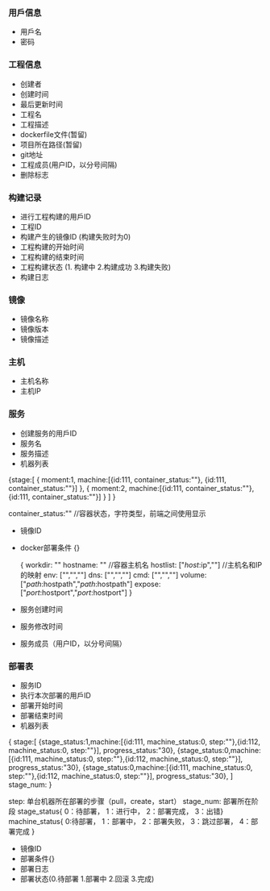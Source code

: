 ### 用戶信息
* 用戶名
* 密码

### 工程信息
* 创建者
* 创建时间
* 最后更新时间
* 工程名
* 工程描述
* dockerfile文件(暂留)
* 项目所在路径(暂留)
* git地址
* 工程成员(用户ID，以分号间隔)
* 删除标志

### 构建记录
* 进行工程构建的用戶ID
* 工程ID
* 构建产生的镜像ID (构建失败时为0)
* 工程构建的开始时间
* 工程构建的结束时间
* 工程构建状态	(1.	构建中	2.构建成功	3.构建失败)
* 构建日志

### 镜像
* 镜像名称
* 镜像版本
* 镜像描述

### 主机
* 主机名称
* 主机IP

### 服务
* 创建服务的用戶ID
* 服务名
* 服务描述
* 机器列表


{stage:[
    {
        moment:1,
        machine:[{id:111, container_status:""}, {id:111, container_status:""}]
    },
    {
        moment:2,
        machine:[{id:111, container_status:""}, {id:111, container_status:""}]
    }
  ]
}

container_status:"" //容器状态，字符类型，前端之间使用显示


* 镜像ID
* docker部署条件	{}


    {
        workdir: ""
        hostname: ""        //容器主机名
        hostlist: ["$host:$ip",""]   //主机名和IP的映射
        env:    ["","",""]
        dns:    ["","",""]
        cmd:    ["","",""]
        volume: ["$path:$hostpath","$path:$hostpath"]
        expose: ["$port:$hostport","$port:$hostport"]
    }


* 服务创建时间
* 服务修改时间
* 服务成员（用户ID，以分号间隔）

### 部署表
* 服务ID
* 执行本次部署的用戶ID
* 部署开始时间
* 部署结束时间
* 机器列表

{
    stage:[
        {stage_status:1,machine:[{id:111, machine_status:0, step:""},{id:112, machine_status:0, step:""}], progress_status:"30},
        {stage_status:0,machine:[{id:111, machine_status:0, step:""},{id:112, machine_status:0, step:""}], progress_status:"30},
        {stage_status:0,machine:[{id:111, machine_status:0, step:""},{id:112, machine_status:0, step:""}], progress_status:"30},
    ]
    stage_num:
}

step:   单台机器所在部署的步骤（pull，create，start）
stage_num:  部署所在阶段
stage_status{ 0：待部署， 1：进行中， 2：部署完成， 3：出错}
machine_status{ 0:待部署， 1：部署中， 2：部署失败， 3：跳过部署， 4：部署完成 }


* 镜像ID
* 部署条件{}
* 部署日志
* 部署状态(0.待部署	1.部署中	2.回滚	3.完成)	